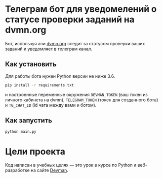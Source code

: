 # Телеграм бот для уведомелений о статусе проверки заданий на dvmn.org

Бот, используя апи [dvmn.org](https://dvmn.org) следит за статусом проверки ваших заданий и уведомляет в телеграм канал.

## Как установить


Для работы бота нужен Python версии не ниже 3.6.

```bash
pip install -r requirements.txt
```

и настроенные переменные окружения `DEVMAN_TOKEN` (ваш токен из личного кабинета на dvmn), `TELEGRAM_TOKEN` (токен для созданного бота) и `TG_CHAT_ID` (id чата между вами и ботом).

## Как запустить

```bash
python main.py
```

# Цели проекта

Код написан в учебных целях — это урок в курсе по Python и веб-разработке на сайте [Devman](https://dvmn.org).
